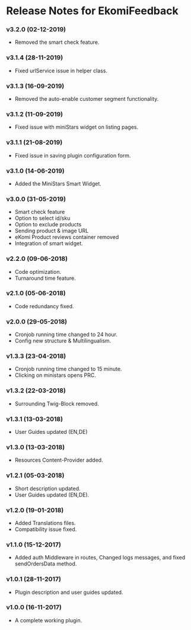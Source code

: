 # Release Notes for EkomiFeedback

### v3.2.0 (02-12-2019)
- Removed the smart check feature.

### v3.1.4 (28-11-2019)
- Fixed urlService issue in helper class.

### v3.1.3 (16-09-2019)
- Removed the auto-enable customer segment functionality.

### v3.1.2 (11-09-2019)
- Fixed issue with miniStars widget on listing pages.

### v3.1.1 (21-08-2019)
- Fixed issue in saving plugin configuration form.

### v3.1.0 (14-06-2019)
- Added the MiniStars Smart Widget.

### v3.0.0 (31-05-2019)
- Smart check feature
- Option to select id/sku
- Option to exclude products
- Sending product & image URL
- eKomi Product reviews container removed
- Integration of smart widget. 

### v2.2.0 (09-06-2018)
- Code optimization.
- Turnaround time feature.

### v2.1.0 (05-06-2018)
- Code redundancy fixed.

### v2.0.0 (29-05-2018)
- Cronjob running time changed to 24 hour.
- Config new structure & Multilingualism.

### v1.3.3 (23-04-2018)
- Cronjob running time changed to 15 minute.
- Clicking on ministars opens PRC.

### v1.3.2 (22-03-2018)
- Surrounding Twig-Block removed.

### v1.3.1 (13-03-2018)
- User Guides updated (EN,DE)

### v1.3.0 (13-03-2018)
- Resources Content-Provider added.

### v1.2.1 (05-03-2018)
- Short description updated.
- User Guides updated (EN,DE).

### v1.2.0 (19-01-2018)
- Added Translations files.
- Compatibility issue fixed.

### v1.1.0 (15-12-2017)
- Added auth Middleware in routes, Changed logs messages, and fixed sendOrdersData method.

### v1.0.1 (28-11-2017)
- Plugin description and user guides updated.

### v1.0.0 (16-11-2017)
- A complete working plugin.